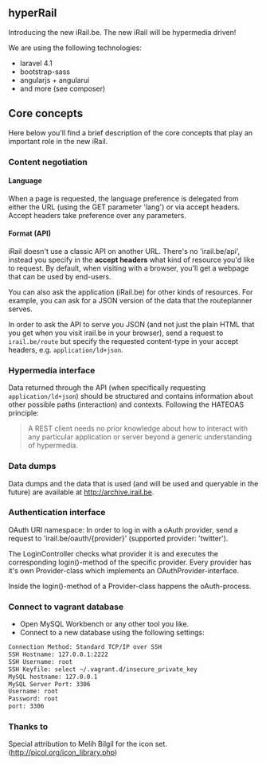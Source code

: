 ## hyperRail

Introducing the new iRail.be. The new iRail will be hypermedia driven!

We are using the following technologies:

- laravel 4.1
- bootstrap-sass
- angularjs + angularui
- and more (see composer)

## Core concepts

Here below you'll find a brief description of the core concepts that play an important role in the new iRail.

### Content negotiation

#### Language

When a page is requested, the language preference is delegated from either the URL (using the GET parameter 'lang') or via accept headers. Accept headers take preference over any parameters.

#### Format (API)

iRail doesn't use a classic API on another URL. There's no 'irail.be/api', instead you specify in the **accept headers** what kind of resource you'd like to request. By default, when visiting with a browser, you'll get a webpage that can be used by end-users.

You can also ask the application (iRail.be) for other kinds of resources. For example, you can ask for a JSON version of the data that the routeplanner serves.

In order to ask the API to serve you JSON (and not just the plain HTML that you get when you visit irail.be in your browser), send a request to `irail.be/route` but specify the requested content-type in your accept headers, e.g. `application/ld+json`.

### Hypermedia interface

Data returned through the API (when specifically requesting `application/ld+json`) should be structured and contains information about other possible paths (interaction) and contexts. Following the HATEOAS principle: 

> A REST client needs no prior knowledge about how to interact with any particular application or server beyond a generic understanding of hypermedia.

### Data dumps

Data dumps and the data that is used (and will be used and queryable in the future) are available at <a href="http://archive.irail.be">http://archive.irail.be</a>.

### Authentication interface

OAuth URI namespace: 
In order to log in with a oAuth provider, send a request to 'irail.be/oauth/{provider}' (supported provider: 'twitter'). 

The LoginController checks what provider it is and executes the corresponding login()-method of the specific provider. Every provider has it's own Provider-class which implements an OAuthProvider-interface.

Inside the login()-method of a Provider-class happens the oAuth-process.

### Connect to vagrant database

* Open MySQL Workbench or any other tool you like.
* Connect to a new database using the following settings:

```bash
Connection Method: Standard TCP/IP over SSH
SSH Hostname: 127.0.0.1:2222
SSH Username: root
SSH Keyfile: select ~/.vagrant.d/insecure_private_key
MySQL hostname: 127.0.0.1
MySQL Server Port: 3306
Username: root
Password: root
port: 3306
```


### Thanks to

Special attribution to Melih Bilgil for the icon set. (http://picol.org/icon_library.php)
